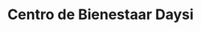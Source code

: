---
title: "Centro de Bienestaar Daysi"
url: /jamaica/centro-de-bienestaar-daysi/
shop: herbalist
---